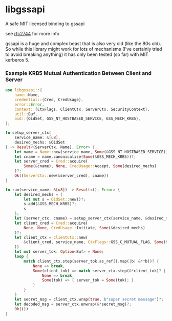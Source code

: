 # libgssapi

A safe MIT licensed binding to gssapi

see [rfc2744](https://tools.ietf.org/html/rfc2744.html) for more info

gssapi is a huge and complex beast that is also very old (like the 80s old). So while this library might work for lots of mechanisms (I've certainly tried to avoid breaking anything) it has only been tested (so far) with MIT kerberos 5.

### Example KRB5 Mutual Authentication Between Client and Server
```rust
use libgssapi::{
    name::Name,
    credential::{Cred, CredUsage},
    error::Error,
    context::{CtxFlags, ClientCtx, ServerCtx, SecurityContext},
    util::Buf,
    oid::{OidSet, GSS_NT_HOSTBASED_SERVICE, GSS_MECH_KRB5},
};

fn setup_server_ctx(
    service_name: &[u8],
    desired_mechs: &OidSet
) -> Result<(ServerCtx, Name), Error> {
    let name = Name::new(service_name, Some(&GSS_NT_HOSTBASED_SERVICE))?;
    let cname = name.canonicalize(Some(&GSS_MECH_KRB5))?;
    let server_cred = Cred::acquire(
        Some(&cname), None, CredUsage::Accept, Some(desired_mechs)
    )?;
    Ok((ServerCtx::new(&server_cred), cname))
}

fn run(service_name: &[u8]) -> Result<(), Error> {
    let desired_mechs = {
        let mut s = OidSet::new()?;
        s.add(&GSS_MECH_KRB5)?;
        s
    };
    let (server_ctx, cname) = setup_server_ctx(service_name, &desired_mechs)?;
    let client_cred = Cred::acquire(
        None, None, CredUsage::Initiate, Some(&desired_mechs)
    )?;
    let client_ctx = ClientCtx::new(
        &client_cred, service_name, CtxFlags::GSS_C_MUTUAL_FLAG, Some(&GSS_MECH_KRB5)
    ))
    let mut server_tok: Option<Buf> = None;
    loop {
        match client_ctx.step(server_tok.as_ref().map(|b| &**b))? {
            None => break,
            Some(client_tok) => match server_ctx.step(&*client_tok)? {
                None => break,
                Some(tok) => { server_tok = Some(tok); }
            }
        }
    }
    let secret_msg = client_ctx.wrap(true, b"super secret message")?;
    let decoded_msg = server_ctx.unwrap(&*secret_msg)?;
    Ok(())
}
```
